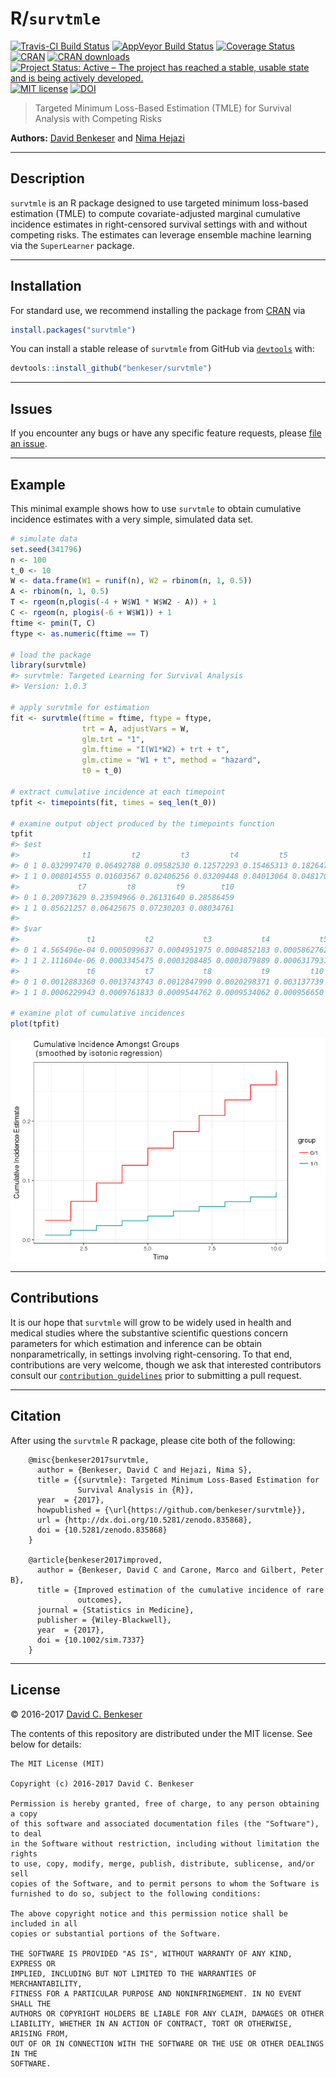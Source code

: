 
<!-- README.md is generated from README.Rmd. Please edit that file -->
R/`survtmle`
============

[![Travis-CI Build Status](https://travis-ci.org/benkeser/survtmle.svg?branch=master)](https://travis-ci.org/benkeser/survtmle) [![AppVeyor Build Status](https://ci.appveyor.com/api/projects/status/github/benkeser/survtmle?branch=master&svg=true)](https://ci.appveyor.com/project/benkeser/survtmle) [![Coverage Status](https://img.shields.io/codecov/c/github/benkeser/survtmle/master.svg)](https://codecov.io/github/benkeser/survtmle?branch=master) [![CRAN](http://www.r-pkg.org/badges/version/survtmle)](http://www.r-pkg.org/pkg/survtmle) [![CRAN downloads](https://cranlogs.r-pkg.org/badges/survtmle)](https://CRAN.R-project.org/package=survtmle) [![Project Status: Active – The project has reached a stable, usable state and is being actively developed.](http://www.repostatus.org/badges/latest/active.svg)](http://www.repostatus.org/#active) [![MIT license](http://img.shields.io/badge/license-MIT-brightgreen.svg)](http://opensource.org/licenses/MIT) [![DOI](https://zenodo.org/badge/DOI/10.5281/zenodo.835868.svg)](https://doi.org/10.5281/zenodo.835868)

> Targeted Minimum Loss-Based Estimation (TMLE) for Survival Analysis with Competing Risks

**Authors:** [David Benkeser](https://www.benkeserstatistics.com/) and [Nima Hejazi](http://nimahejazi.org)

------------------------------------------------------------------------

Description
-----------

`survtmle` is an R package designed to use targeted minimum loss-based estimation (TMLE) to compute covariate-adjusted marginal cumulative incidence estimates in right-censored survival settings with and without competing risks. The estimates can leverage ensemble machine learning via the `SuperLearner` package.

------------------------------------------------------------------------

Installation
------------

For standard use, we recommend installing the package from [CRAN](https://cran.r-project.org/) via

``` r
install.packages("survtmle")
```

You can install a stable release of `survtmle` from GitHub via [`devtools`](https://www.rstudio.com/products/rpackages/devtools/) with:

``` r
devtools::install_github("benkeser/survtmle")
```

<!--
To contribute, install the _development version_ from GitHub via
[`devtools`](https://www.rstudio.com/products/rpackages/devtools/):


```r
devtools::install_github("benkeser/survtmle", ref = "develop")
```
-->

------------------------------------------------------------------------

Issues
------

If you encounter any bugs or have any specific feature requests, please [file an issue](https://github.com/benkeser/survtmle/issues).

------------------------------------------------------------------------

Example
-------

This minimal example shows how to use `survtmle` to obtain cumulative incidence estimates with a very simple, simulated data set.

``` r
# simulate data
set.seed(341796)
n <- 100
t_0 <- 10
W <- data.frame(W1 = runif(n), W2 = rbinom(n, 1, 0.5))
A <- rbinom(n, 1, 0.5)
T <- rgeom(n,plogis(-4 + W$W1 * W$W2 - A)) + 1
C <- rgeom(n, plogis(-6 + W$W1)) + 1
ftime <- pmin(T, C)
ftype <- as.numeric(ftime == T)

# load the package
library(survtmle)
#> survtmle: Targeted Learning for Survival Analysis
#> Version: 1.0.3

# apply survtmle for estimation
fit <- survtmle(ftime = ftime, ftype = ftype,
                trt = A, adjustVars = W,
                glm.trt = "1",
                glm.ftime = "I(W1*W2) + trt + t",
                glm.ctime = "W1 + t", method = "hazard",
                t0 = t_0)

# extract cumulative incidence at each timepoint
tpfit <- timepoints(fit, times = seq_len(t_0))

# examine output object produced by the timepoints function
tpfit
#> $est
#>              t1         t2         t3         t4         t5         t6
#> 0 1 0.032997470 0.06492788 0.09582530 0.12572293 0.15465313 0.18264737
#> 1 1 0.008014555 0.01603567 0.02406256 0.03209448 0.04013064 0.04817027
#>             t7         t8         t9        t10
#> 0 1 0.20973629 0.23594966 0.26131640 0.28586459
#> 1 1 0.05621257 0.06425675 0.07230203 0.08034761
#> 
#> $var
#>               t1           t2           t3           t4           t5
#> 0 1 4.565496e-04 0.0005099637 0.0004951975 0.0004852183 0.0005862762
#> 1 1 2.111604e-06 0.0003345475 0.0003208485 0.0003079889 0.0006317931
#>               t6           t7           t8           t9         t10
#> 0 1 0.0012883360 0.0013743743 0.0012847990 0.0020298371 0.003137739
#> 1 1 0.0006229943 0.0009761833 0.0009544762 0.0009534062 0.000956650

# examine plot of cumulative incidences
plot(tpfit)
```

<img src="README-example-1.png" style="display: block; margin: auto;" />

------------------------------------------------------------------------

Contributions
-------------

It is our hope that `survtmle` will grow to be widely used in health and medical studies where the substantive scientific questions concern parameters for which estimation and inference can be obtain nonparametrically, in settings involving right-censoring. To that end, contributions are very welcome, though we ask that interested contributors consult our [`contribution guidelines`](https://github.com/benkeser/survtmle/blob/master/CONTRIBUTING.md) prior to submitting a pull request.

------------------------------------------------------------------------

Citation
--------

After using the `survtmle` R package, please cite both of the following:

        @misc{benkeser2017survtmle,
          author = {Benkeser, David C and Hejazi, Nima S},
          title = {{survtmle}: Targeted Minimum Loss-Based Estimation for
                   Survival Analysis in {R}},
          year  = {2017},
          howpublished = {\url{https://github.com/benkeser/survtmle}},
          url = {http://dx.doi.org/10.5281/zenodo.835868},
          doi = {10.5281/zenodo.835868}
        }

        @article{benkeser2017improved,
          author = {Benkeser, David C and Carone, Marco and Gilbert, Peter B},
          title = {Improved estimation of the cumulative incidence of rare
                   outcomes},
          journal = {Statistics in Medicine},
          publisher = {Wiley-Blackwell},
          year  = {2017},
          doi = {10.1002/sim.7337}
        }

------------------------------------------------------------------------

License
-------

© 2016-2017 [David C. Benkeser](http://www.benkeserstatistics.com)

The contents of this repository are distributed under the MIT license. See below for details:

    The MIT License (MIT)

    Copyright (c) 2016-2017 David C. Benkeser

    Permission is hereby granted, free of charge, to any person obtaining a copy
    of this software and associated documentation files (the "Software"), to deal
    in the Software without restriction, including without limitation the rights
    to use, copy, modify, merge, publish, distribute, sublicense, and/or sell
    copies of the Software, and to permit persons to whom the Software is
    furnished to do so, subject to the following conditions:

    The above copyright notice and this permission notice shall be included in all
    copies or substantial portions of the Software.

    THE SOFTWARE IS PROVIDED "AS IS", WITHOUT WARRANTY OF ANY KIND, EXPRESS OR
    IMPLIED, INCLUDING BUT NOT LIMITED TO THE WARRANTIES OF MERCHANTABILITY,
    FITNESS FOR A PARTICULAR PURPOSE AND NONINFRINGEMENT. IN NO EVENT SHALL THE
    AUTHORS OR COPYRIGHT HOLDERS BE LIABLE FOR ANY CLAIM, DAMAGES OR OTHER
    LIABILITY, WHETHER IN AN ACTION OF CONTRACT, TORT OR OTHERWISE, ARISING FROM,
    OUT OF OR IN CONNECTION WITH THE SOFTWARE OR THE USE OR OTHER DEALINGS IN THE
    SOFTWARE.
